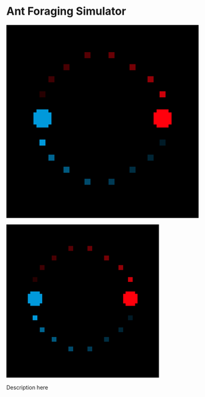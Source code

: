 # Ant Foraging Simulator

![app logo](app-logo.png)

<img src="app-logo.png" width="400" height="400">

Description here

